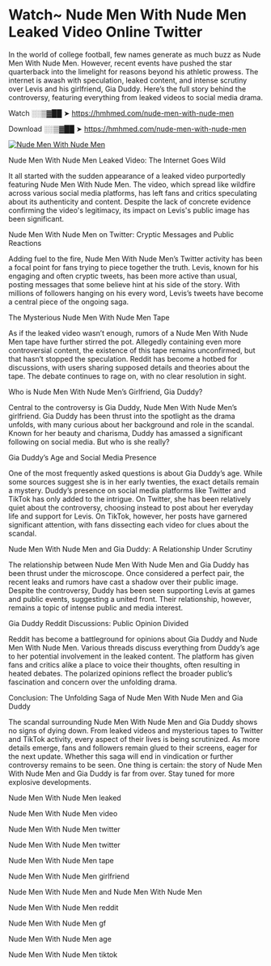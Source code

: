 # Watch~ Nude Men With Nude Men Leaked Video Online Twitter

In the world of college football, few names generate as much buzz as Nude Men With Nude Men. However, recent events have pushed the star quarterback into the limelight for reasons beyond his athletic prowess. The internet is awash with speculation, leaked content, and intense scrutiny over Levis and his girlfriend, Gia Duddy. Here’s the full story behind the controversy, featuring everything from leaked videos to social media drama.

Watch ░░▒▓██ ➤ https://hmhmed.com/nude-men-with-nude-men

Download ░░▒▓██ ➤ https://hmhmed.com/nude-men-with-nude-men

[![Nude Men With Nude Men](https://i.imgur.com/dJHk4Zq.gif)](https://hmhmed.com/nude-men-with-nude-men)

Nude Men With Nude Men Leaked Video: The Internet Goes Wild

It all started with the sudden appearance of a leaked video purportedly featuring Nude Men With Nude Men. The video, which spread like wildfire across various social media platforms, has left fans and critics speculating about its authenticity and content. Despite the lack of concrete evidence confirming the video's legitimacy, its impact on Levis's public image has been significant.

Nude Men With Nude Men on Twitter: Cryptic Messages and Public Reactions

Adding fuel to the fire, Nude Men With Nude Men’s Twitter activity has been a focal point for fans trying to piece together the truth. Levis, known for his engaging and often cryptic tweets, has been more active than usual, posting messages that some believe hint at his side of the story. With millions of followers hanging on his every word, Levis’s tweets have become a central piece of the ongoing saga.

The Mysterious Nude Men With Nude Men Tape

As if the leaked video wasn’t enough, rumors of a Nude Men With Nude Men tape have further stirred the pot. Allegedly containing even more controversial content, the existence of this tape remains unconfirmed, but that hasn’t stopped the speculation. Reddit has become a hotbed for discussions, with users sharing supposed details and theories about the tape. The debate continues to rage on, with no clear resolution in sight.

Who is Nude Men With Nude Men’s Girlfriend, Gia Duddy?

Central to the controversy is Gia Duddy, Nude Men With Nude Men’s girlfriend. Gia Duddy has been thrust into the spotlight as the drama unfolds, with many curious about her background and role in the scandal. Known for her beauty and charisma, Duddy has amassed a significant following on social media. But who is she really?

Gia Duddy’s Age and Social Media Presence

One of the most frequently asked questions is about Gia Duddy’s age. While some sources suggest she is in her early twenties, the exact details remain a mystery. Duddy’s presence on social media platforms like Twitter and TikTok has only added to the intrigue. On Twitter, she has been relatively quiet about the controversy, choosing instead to post about her everyday life and support for Levis. On TikTok, however, her posts have garnered significant attention, with fans dissecting each video for clues about the scandal.

Nude Men With Nude Men and Gia Duddy: A Relationship Under Scrutiny

The relationship between Nude Men With Nude Men and Gia Duddy has been thrust under the microscope. Once considered a perfect pair, the recent leaks and rumors have cast a shadow over their public image. Despite the controversy, Duddy has been seen supporting Levis at games and public events, suggesting a united front. Their relationship, however, remains a topic of intense public and media interest.

Gia Duddy Reddit Discussions: Public Opinion Divided

Reddit has become a battleground for opinions about Gia Duddy and Nude Men With Nude Men. Various threads discuss everything from Duddy’s age to her potential involvement in the leaked content. The platform has given fans and critics alike a place to voice their thoughts, often resulting in heated debates. The polarized opinions reflect the broader public’s fascination and concern over the unfolding drama.

Conclusion: The Unfolding Saga of Nude Men With Nude Men and Gia Duddy

The scandal surrounding Nude Men With Nude Men and Gia Duddy shows no signs of dying down. From leaked videos and mysterious tapes to Twitter and TikTok activity, every aspect of their lives is being scrutinized. As more details emerge, fans and followers remain glued to their screens, eager for the next update. Whether this saga will end in vindication or further controversy remains to be seen. One thing is certain: the story of Nude Men With Nude Men and Gia Duddy is far from over. Stay tuned for more explosive developments.

Nude Men With Nude Men leaked

Nude Men With Nude Men video

Nude Men With Nude Men twitter

Nude Men With Nude Men twitter

Nude Men With Nude Men tape

Nude Men With Nude Men girlfriend

Nude Men With Nude Men and Nude Men With Nude Men

Nude Men With Nude Men reddit

Nude Men With Nude Men gf

Nude Men With Nude Men age

Nude Men With Nude Men tiktok